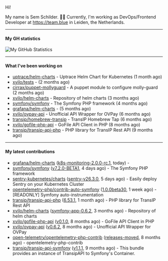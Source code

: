 Hi!

My name is Sem Schilder. 👋🏻 Currently, I'm working as DevOps/Frontend Developer at https://team.blue in Leiden, the Netherlands.

---

#### My GH statistics

![My GitHub Statistics](https://github-readme-stats.vercel.app/api?username=xvilo&show_icons=true&count_private=true&hide_title=true)

---

#### What I've been working on

- [uptrace/helm-charts](https://github.com/uptrace/helm-charts) - Uptrace Helm Chart for Kubernetes (1 month ago)
- [xvilo/tests](https://github.com/xvilo/tests) -  (2 months ago)
- [cirrax/puppet-mollyguard](https://github.com/cirrax/puppet-mollyguard) - A puppet module to configure molly-guard (2 months ago)
- [xvilo/helm-charts](https://github.com/xvilo/helm-charts) - Repository of helm charts (3 months ago)
- [symfony/symfony](https://github.com/symfony/symfony) - The Symfony PHP framework (4 months ago)
- [grafana/helm-charts](https://github.com/grafana/helm-charts) -  (5 months ago)
- [xvilo/ovpay-api](https://github.com/xvilo/ovpay-api) - Unofficial API Wrapper for OVPay (6 months ago)
- [transip/homebrew-transip](https://github.com/transip/homebrew-transip) - TransIP Homebrew Tap (6 months ago)
- [xvilo/gofile-php-api](https://github.com/xvilo/gofile-php-api) - GoFile API Client in PHP (8 months ago)
- [transip/transip-api-php](https://github.com/transip/transip-api-php) - PHP library for TransIP Rest API (9 months ago)

---

#### My latest contributions

- [grafana/helm-charts](https://github.com/grafana/helm-charts) ([k8s-monitoring-2.0.0-rc.1](https://github.com/grafana/helm-charts/releases/tag/k8s-monitoring-2.0.0-rc.1), today) - 
- [symfony/symfony](https://github.com/symfony/symfony) ([v7.2.0-BETA1](https://github.com/symfony/symfony/releases/tag/v7.2.0-BETA1), 4 days ago) - The Symfony PHP framework
- [sentry-kubernetes/charts](https://github.com/sentry-kubernetes/charts) ([sentry-v26.3.0](https://github.com/sentry-kubernetes/charts/releases/tag/sentry-v26.3.0), 5 days ago) - Easily deploy Sentry on your Kubernetes Cluster
- [opentelemetry-php/contrib-auto-symfony](https://github.com/opentelemetry-php/contrib-auto-symfony) ([1.0.0beta30](https://github.com/opentelemetry-php/contrib-auto-symfony/releases/tag/1.0.0beta30), 1 week ago) - [READONLY] Symfony auto-instrumentation
- [transip/transip-api-php](https://github.com/transip/transip-api-php) ([6.53.1](https://github.com/transip/transip-api-php/releases/tag/6.53.1), 1 month ago) - PHP library for TransIP Rest API
- [xvilo/helm-charts](https://github.com/xvilo/helm-charts) ([symfony-app-0.6.2](https://github.com/xvilo/helm-charts/releases/tag/symfony-app-0.6.2), 3 months ago) - Repository of helm charts
- [xvilo/gofile-php-api](https://github.com/xvilo/gofile-php-api) ([v0.1.0](https://github.com/xvilo/gofile-php-api/releases/tag/v0.1.0), 8 months ago) - GoFile API Client in PHP
- [xvilo/ovpay-api](https://github.com/xvilo/ovpay-api) ([v0.6.2](https://github.com/xvilo/ovpay-api/releases/tag/v0.6.2), 8 months ago) - Unofficial API Wrapper for OVPay
- [open-telemetry/opentelemetry-php-contrib](https://github.com/open-telemetry/opentelemetry-php-contrib) ([releases-moved](https://github.com/open-telemetry/opentelemetry-php-contrib/releases/tag/releases-moved), 8 months ago) - opentelemetry-php-contrib
- [transip/transip-api-symfony](https://github.com/transip/transip-api-symfony) ([v1.1.1](https://github.com/transip/transip-api-symfony/releases/tag/v1.1.1), 9 months ago) - This bundle provides an instance of TransipAPI to Symfony&#39;s Container.
